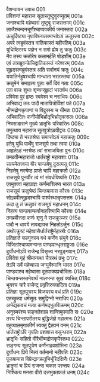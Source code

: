 वैशम्पायन उवाच	001  
प्रविशन्तं महाराज सूतास्तुष्टुवुरच्युतम्	001a  
जनाश्चापि महेष्वासं तुष्टुवू राजसत्तमम्	001c  
लाजैश्चन्दनचूर्णैश्चाप्यवकीर्य जनास्तदा	002a  
ऊचुर्दिष्ट्या नृपाविघ्नात्समाप्तोऽयं क्रतुस्तव	002c  
अपरे त्वब्रुवंस्तत्र वातिकास्तं महीपतिम्	003a  
युधिष्ठिरस्य यज्ञेन न समो ह्येष तु क्रतुः	003c  
नैव तस्य क्रतोरेष कलामर्हति षोडशीम्	003e  
एवं तत्राब्रुवन्केचिद्वातिकास्तं नरेश्वरम्	004a  
सुहृदस्त्वब्रुवंस्तत्र अति सर्वानयं क्रतुः	004c  
ययातिर्नहुषश्चापि मान्धाता भरतस्तथा	005a  
क्रतुमेनं समाहृत्य पूताः सर्वे दिवं गताः	005c  
एता वाचः शुभाः शृण्वन्सुहृदां भरतर्षभ	006a  
प्रविवेश पुरं हृष्टः स्ववेश्म च नराधिपः	006c  
अभिवाद्य ततः पादौ मातापित्रोर्विशां पते	007a  
भीष्मद्रोणकृपाणां च विदुरस्य च धीमतः	007c  
अभिवादितः कनीयोभिर्भ्रातृभिर्भ्रातृवत्सलः	008a  
निषसादासने मुख्ये भ्रातृभिः परिवारितः	008c  
तमुत्थाय महाराज सूतपुत्रोऽब्रवीद्वचः	009a  
दिष्ट्या ते भरतश्रेष्ठ समाप्तोऽयं महाक्रतुः	009c  
हतेषु युधि पार्थेषु राजसूये तथा त्वया	010a  
आहृतेऽहं नरश्रेष्ठ त्वां सभाजयिता पुनः	010c  
तमब्रवीन्महाराजो धार्तराष्ट्रो महायशाः	011a  
सत्यमेतत्त्वया वीर पाण्डवेषु दुरात्मसु	011c  
निहतेषु नरश्रेष्ठ प्राप्ते चापि महाक्रतौ	012a  
राजसूये पुनर्वीर त्वं मां संवर्धयिष्यसि	012c  
एवमुक्त्वा महाप्राज्ञः कर्णमाश्लिष्य भारत	013a  
राजसूयं क्रतुश्रेष्ठं चिन्तयामास कौरवः	013c  
सोऽब्रवीत्सुहृदश्चापि पार्श्वस्थान्नृपसत्तमः	014a  
कदा तु तं क्रतुवरं राजसूयं महाधनम्	014c  
निहत्य पाण्डवान्सर्वानाहरिष्यामि कौरवाः	014e  
तमब्रवीत्तदा कर्णः शृणु मे राजकुञ्जर	015a  
पादौ न धावये तावद्यावन्न निहतोऽर्जुनः	015c  
अथोत्क्रुष्टं महेष्वासैर्धार्तराष्ट्रैर्महारथैः	016a  
प्रतिज्ञाते फल्गुनस्य वधे कर्णेन संयुगे	016c  
विजितांश्चाप्यमन्यन्त पाण्डवान्धृतराष्ट्रजाः	016e  
दुर्योधनोऽपि राजेन्द्र विसृज्य नरपुङ्गवान्	017a  
प्रविवेश गृहं श्रीमान्यथा चैत्ररथं प्रभुः	017c  
तेऽपि सर्वे महेष्वासा जग्मुर्वेश्मानि भारत	017e  
पाण्डवाश्च महेष्वासा दूतवाक्यप्रचोदिताः	018a  
चिन्तयन्तस्तमेवार्थं नालभन्त सुखं क्वचित्	018c  
भूयश्च चारै राजेन्द्र प्रवृत्तिरुपपादिता	019a  
प्रतिज्ञा सूतपुत्रस्य विजयस्य वधं प्रति	019c  
एतच्छ्रुत्वा धर्मसुतः समुद्विग्नो नराधिप	020a  
अभेद्यकवचं मत्वा कर्णमद्भुतविक्रमम्	020c  
अनुस्मरंश्च सङ्क्लेशान्न शान्तिमुपयाति सः	020e  
तस्य चिन्तापरीतस्य बुद्धिर्जज्ञे महात्मनः	021a  
बहुव्यालमृगाकीर्णं त्यक्तुं द्वैतवनं वनम्	021c  
धार्तराष्ट्रोऽपि नृपतिः प्रशशास वसुन्धराम्	022a  
भ्रातृभिः सहितो वीरैर्भीष्मद्रोणकृपैस्तथा	022c  
सङ्गम्य सूतपुत्रेण कर्णेनाहवशोभिना	023a  
दुर्योधनः प्रिये नित्यं वर्तमानो महीपतिः	023c  
पूजयामास विप्रेन्द्रान्क्रतुभिर्भूरिदक्षिणैः	023e  
भ्रातॄणां च प्रियं राजन्स चकार परन्तपः	024a  
निश्चित्य मनसा वीरो दत्तभुक्तफलं धनम्	024c  
